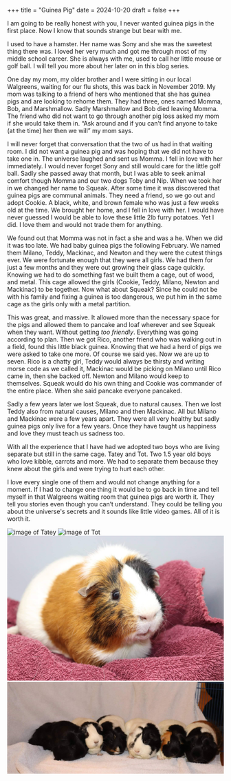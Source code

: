 +++
title = "Guinea Pig"
date = 2024-10-20
draft = false
+++

I am going to be really honest with you, I never wanted guinea pigs in the first place. Now I know that sounds strange but bear with me. 


I used to have a hamster. Her name was Sony and she was the sweetest thing there was. I loved her very much and got me through most of my middle school career. She is always with me, used to call her little mouse or golf ball. I will tell you more about her later on in this blog series. 

One day my mom, my older brother and I were sitting in our local Walgreens, waiting for our flu shots, this was back in November 2019. My mom was talking to a friend of hers who mentioned that she has guinea pigs and are looking to rehome them. They had three, ones named Momma, Bob, and Marshmallow. Sadly Marshmallow and Bob died leaving Momma. The friend who did not want to go through another pig loss asked my mom if she would take them in. “Ask around and if you can’t find anyone to take (at the time) her then we will” my mom says. 

I will never forget that conversation that the two of us had in that waiting room. I did not want a guinea pig and was hoping that we did not have to take one in. The universe laughed and sent us Momma. I fell in love with her immediately. I would never forget Sony and still would care for the little golf ball. Sadly she passed away that month, but I was able to seek animal comfort though Momma and our two dogs Toby and Nip. When we took her in we changed her name to Squeak. After some time it was discovered that guinea pigs are communal animals. They need a friend, so we go out and adopt Cookie. A black, white, and brown female who was just a few weeks old at the time. We brought her home, and I fell in love with her. I would have never guessed I would be able to love these little 2lb furry potatoes. Yet I did. I love them and would not trade them for anything. 

We found out that Momma was not in fact a she and was a he. When we did it was too late. We had baby guinea pigs the following February. We named them Milano, Teddy, Mackinac, and Newton and they were the cutest things ever. We were fortunate enough that they were all girls. We had them for just a few months and they were out growing their glass cage quickly. Knowing we had to do something fast we built them a cage, out of wood, and metal. This cage allowed the girls (Cookie, Teddy, Milano, Newton and Mackinac) to be together. Now what about Squeak? Since he could not be with his family and fixing a guinea is too dangerous, we put him in the same cage as the girls only with a metal partition. 

This was great, and massive. It allowed more than the necessary space for the pigs and allowed them to pancake and loaf wherever and see Squeak when they want. Without getting *too friendly*. Everything was going according to plan. Then we got Rico, another friend who was walking out in a field, found this little black guinea. Knowing that we had a herd of pigs we were asked to take one more. Of course we said yes. Now we are up to seven. Rico is a chatty girl, Teddy would always be thirsty and writing morse code as we called it, Mackinac would be picking on Milano until Rico came in, then she backed off. Newton and Milano would keep to themselves. Squeak would do his own thing and Cookie was commander of the entire place. When she said pancake everyone pancaked. 

Sadly a few years later we lost Squeak, due to natural causes. Then we lost Teddy also from natural causes, Milano and then Mackinac. All but Milano and Mackinac were a few years apart.
They were all very healthy but sadly guinea pigs only live for a few years. Once they have taught us happiness and love they must teach us sadness too. 

With all the experience that I have had we adopted two boys who are living separate but still in the same cage. Tatey and Tot. Two 1.5 year old boys who love kibble, carrots and more. We had to separate them because they knew about the girls and were trying to hurt each other. 


I love every single one of them and would not change anything for a moment. If I had to change one thing it would be to go back in time and tell myself in that Walgreens waiting room that guinea pigs are worth it. They tell you stories even though you can’t understand. They could be telling you about the universe's secrets and it sounds like little video games. All of it is worth it. 


![image of Tatey](../../static/images/Tatey.jpg)
![image of Tot](../../static/images/Tot.png)
![image of squeak](../../static/images/Squeak.jpeg)
![image of girls](../../static/images/Girls.jpeg)